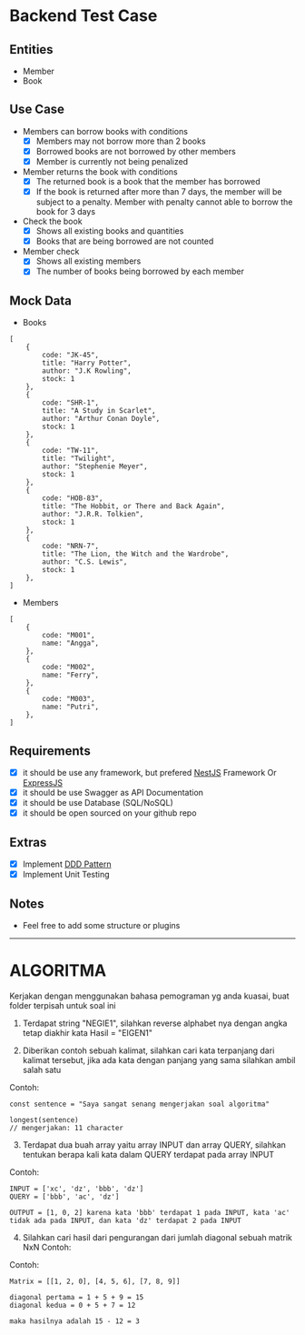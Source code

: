 # Backend Test Case

## Entities

- Member
- Book

## Use Case

- Members can borrow books with conditions
    - [X]  Members may not borrow more than 2 books
    - [X]  Borrowed books are not borrowed by other members
    - [X]  Member is currently not being penalized
- Member returns the book with conditions
    - [X]  The returned book is a book that the member has borrowed
    - [X]  If the book is returned after more than 7 days, the member will be subject to a penalty. Member with penalty cannot able to borrow the book for 3 days
- Check the book
    - [X]  Shows all existing books and quantities
    - [X]  Books that are being borrowed are not counted
- Member check
    - [X]  Shows all existing members
    - [X]  The number of books being borrowed by each member

## Mock Data

- Books

```tsx
[
    {
        code: "JK-45",
        title: "Harry Potter",
        author: "J.K Rowling",
        stock: 1
    },
    {
        code: "SHR-1",
        title: "A Study in Scarlet",
        author: "Arthur Conan Doyle",
        stock: 1
    },
    {
        code: "TW-11",
        title: "Twilight",
        author: "Stephenie Meyer",
        stock: 1
    },
    {
        code: "HOB-83",
        title: "The Hobbit, or There and Back Again",
        author: "J.R.R. Tolkien",
        stock: 1
    },
    {
        code: "NRN-7",
        title: "The Lion, the Witch and the Wardrobe",
        author: "C.S. Lewis",
        stock: 1
    },
]
```

- Members

```tsx
[
    {
        code: "M001",
        name: "Angga",
    },
    {
        code: "M002",
        name: "Ferry",
    },
    {
        code: "M003",
        name: "Putri",
    },
]
```

## Requirements

- [X]  it should be use any framework, but prefered [NestJS](https://nestjs.com/) Framework Or [ExpressJS](https://expressjs.com/)
- [X]  it should be use Swagger as API Documentation
- [X]  it should be use Database (SQL/NoSQL)
- [X]  it should be open sourced on your github repo

## Extras

- [X]  Implement [DDD Pattern]([https://khalilstemmler.com/articles/categories/domain-driven-design/](https://khalilstemmler.com/articles/categories/domain-driven-design/))
- [X]  Implement Unit Testing

## Notes
- Feel free to add some structure or plugins


------

# ALGORITMA
Kerjakan dengan menggunakan bahasa pemograman yg anda kuasai, buat folder terpisah untuk soal ini

1. Terdapat string "NEGIE1", silahkan reverse alphabet nya dengan angka tetap diakhir kata Hasil = "EIGEN1"

2. Diberikan contoh sebuah kalimat, silahkan cari kata terpanjang dari kalimat tersebut, jika ada kata dengan panjang yang sama silahkan ambil salah satu

Contoh:  
```
const sentence = "Saya sangat senang mengerjakan soal algoritma"

longest(sentence) 
// mengerjakan: 11 character
```
3. Terdapat dua buah array yaitu array INPUT dan array QUERY, silahkan tentukan berapa kali kata dalam QUERY terdapat pada array INPUT

Contoh:  
```
INPUT = ['xc', 'dz', 'bbb', 'dz']  
QUERY = ['bbb', 'ac', 'dz']  

OUTPUT = [1, 0, 2] karena kata 'bbb' terdapat 1 pada INPUT, kata 'ac' tidak ada pada INPUT, dan kata 'dz' terdapat 2 pada INPUT
```

4. Silahkan cari hasil dari pengurangan dari jumlah diagonal sebuah matrik NxN Contoh:

Contoh:
```
Matrix = [[1, 2, 0], [4, 5, 6], [7, 8, 9]]

diagonal pertama = 1 + 5 + 9 = 15 
diagonal kedua = 0 + 5 + 7 = 12 

maka hasilnya adalah 15 - 12 = 3
```

